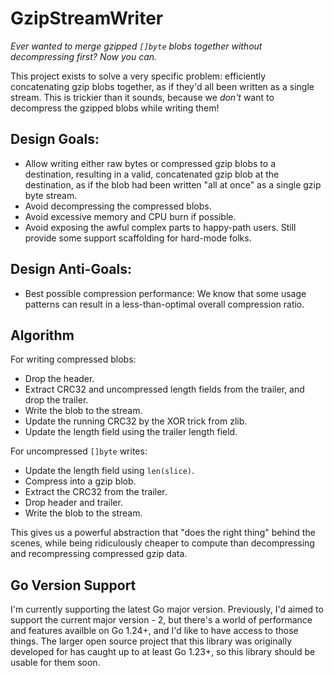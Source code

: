 # GzipStreamWriter

*Ever wanted to merge gzipped `[]byte` blobs together without decompressing first? Now you can.*

This project exists to solve a very specific problem: efficiently concatenating gzip blobs together, as if they'd all been written as a single stream. This is trickier than it sounds, because we *don't* want to decompress the gzipped blobs while writing them!

## Design Goals:
 - Allow writing either raw bytes or compressed gzip blobs to a destination, resulting in a valid, concatenated gzip blob at the destination, as if the blob had been written "all at once" as a single gzip byte stream.
 - Avoid decompressing the compressed blobs.
 - Avoid excessive memory and CPU burn if possible.
 - Avoid exposing the awful complex parts to happy-path users. Still provide some support scaffolding for hard-mode folks.

## Design Anti-Goals:
 - Best possible compression performance: We know that some usage patterns can result in a less-than-optimal overall compression ratio.

## Algorithm

For writing compressed blobs:
 - Drop the header.
 - Extract CRC32 and uncompressed length fields from the trailer, and drop the trailer.
 - Write the blob to the stream.
 - Update the running CRC32 by the XOR trick from zlib.
 - Update the length field using the trailer length field.

For uncompressed `[]byte` writes:
 - Update the length field using `len(slice)`.
 - Compress into a gzip blob.
 - Extract the CRC32 from the trailer.
 - Drop header and trailer.
 - Write the blob to the stream.

This gives us a powerful abstraction that "does the right thing" behind the scenes, while being ridiculously cheaper to compute than decompressing and recompressing compressed gzip data.

## Go Version Support

I'm currently supporting the latest Go major version.
Previously, I'd aimed to support the current major version - 2, but there's a world of performance and features availble on Go 1.24+, and I'd like to have access to those things.
The larger open source project that this library was originally developed for has caught up to at least Go 1.23+, so this library should be usable for them soon.

